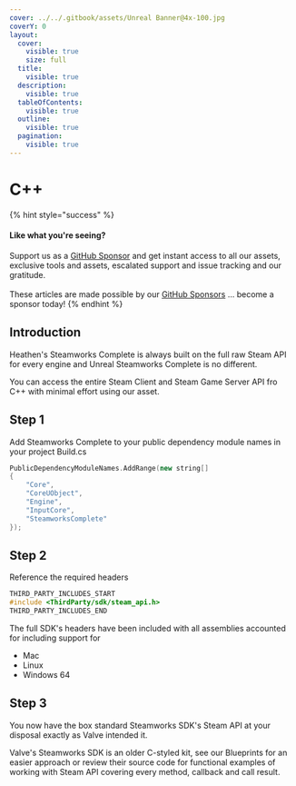 ```yaml
---
cover: ../../.gitbook/assets/Unreal Banner@4x-100.jpg
coverY: 0
layout:
  cover:
    visible: true
    size: full
  title:
    visible: true
  description:
    visible: true
  tableOfContents:
    visible: true
  outline:
    visible: true
  pagination:
    visible: true
---
```


# C++

{% hint style="success" %}
#### Like what you're seeing?

Support us as a [GitHub Sponsor](../../become-a-sponsor/) and get instant access to all our assets, exclusive tools and assets, escalated support and issue tracking and our gratitude.\
\
These articles are made possible by our [GitHub Sponsors](../../become-a-sponsor/) ... become a sponsor today!
{% endhint %}

## Introduction

Heathen's Steamworks Complete is always built on the full raw Steam API for every engine and Unreal Steamworks Complete is no different.

You can access the entire Steam Client and Steam Game Server API fro C++ with minimal effort using our asset.

## Step 1

Add Steamworks Complete to your public dependency module names in your project Build.cs

```cpp
PublicDependencyModuleNames.AddRange(new string[] 
{ 
    "Core", 
    "CoreUObject", 
    "Engine", 
    "InputCore", 
    "SteamworksComplete" 
});
```

## Step 2

Reference the required headers

```cpp
THIRD_PARTY_INCLUDES_START
#include <ThirdParty/sdk/steam_api.h>
THIRD_PARTY_INCLUDES_END
```

The full SDK's headers have been included with all assemblies accounted for including support for&#x20;

* Mac
* Linux
* Windows 64

## Step 3

You now have the box standard Steamworks SDK's Steam API at your disposal exactly as Valve intended it.&#x20;

Valve's Steamworks SDK is an older C-styled kit, see our Blueprints for an easier approach or review their source code for functional examples of working with Steam API covering every method, callback and call result.
